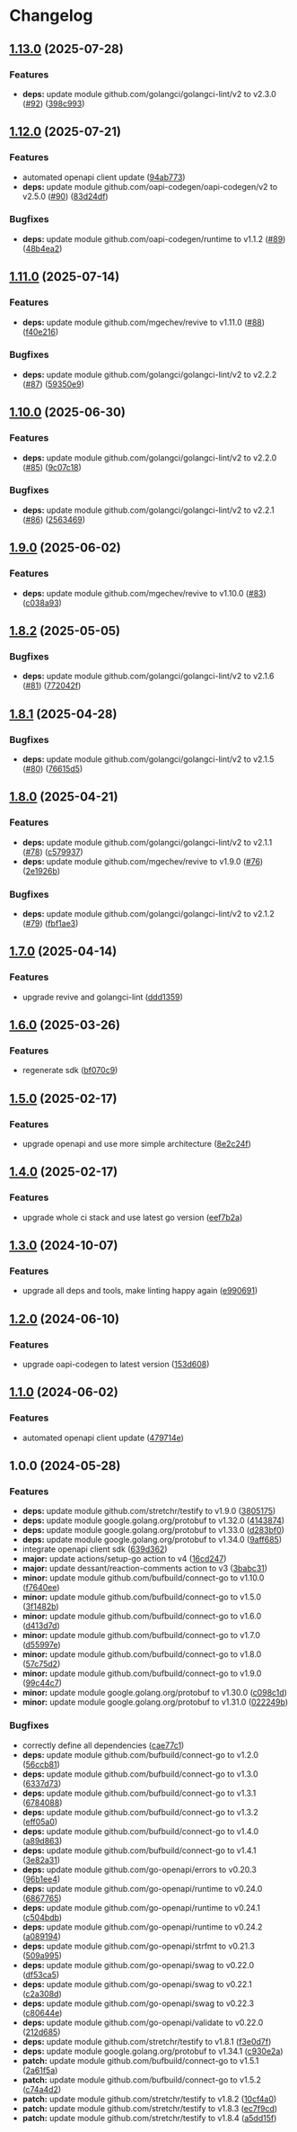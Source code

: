 # Changelog

## [1.13.0](https://github.com/gopad/gopad-go/compare/v1.12.0...v1.13.0) (2025-07-28)


### Features

* **deps:** update module github.com/golangci/golangci-lint/v2 to v2.3.0 ([#92](https://github.com/gopad/gopad-go/issues/92)) ([398c993](https://github.com/gopad/gopad-go/commit/398c9939a0cd66366c1f01ce82ca77a67f5f7637))

## [1.12.0](https://github.com/gopad/gopad-go/compare/v1.11.0...v1.12.0) (2025-07-21)


### Features

* automated openapi client update ([94ab773](https://github.com/gopad/gopad-go/commit/94ab773aa2c69548e72e95bd79685343a6ab8e5d))
* **deps:** update module github.com/oapi-codegen/oapi-codegen/v2 to v2.5.0 ([#90](https://github.com/gopad/gopad-go/issues/90)) ([83d24df](https://github.com/gopad/gopad-go/commit/83d24dfb814a7bdb88ffd7421d0aac00e6fa94e7))


### Bugfixes

* **deps:** update module github.com/oapi-codegen/runtime to v1.1.2 ([#89](https://github.com/gopad/gopad-go/issues/89)) ([48b4ea2](https://github.com/gopad/gopad-go/commit/48b4ea26bf5f92bfbf6754f7617c58a8292dffe6))

## [1.11.0](https://github.com/gopad/gopad-go/compare/v1.10.0...v1.11.0) (2025-07-14)


### Features

* **deps:** update module github.com/mgechev/revive to v1.11.0 ([#88](https://github.com/gopad/gopad-go/issues/88)) ([f40e216](https://github.com/gopad/gopad-go/commit/f40e21672ed7e859e16b1e69e7354f4411fec17c))


### Bugfixes

* **deps:** update module github.com/golangci/golangci-lint/v2 to v2.2.2 ([#87](https://github.com/gopad/gopad-go/issues/87)) ([59350e9](https://github.com/gopad/gopad-go/commit/59350e990519999c4acd5da961a3de29438368cc))

## [1.10.0](https://github.com/gopad/gopad-go/compare/v1.9.0...v1.10.0) (2025-06-30)


### Features

* **deps:** update module github.com/golangci/golangci-lint/v2 to v2.2.0 ([#85](https://github.com/gopad/gopad-go/issues/85)) ([9c07c18](https://github.com/gopad/gopad-go/commit/9c07c18b8c6d2e52c2e6699a1502815c5a9e54ef))


### Bugfixes

* **deps:** update module github.com/golangci/golangci-lint/v2 to v2.2.1 ([#86](https://github.com/gopad/gopad-go/issues/86)) ([2563469](https://github.com/gopad/gopad-go/commit/256346943e748c72db60667a0e8a51651782d89c))

## [1.9.0](https://github.com/gopad/gopad-go/compare/v1.8.2...v1.9.0) (2025-06-02)


### Features

* **deps:** update module github.com/mgechev/revive to v1.10.0 ([#83](https://github.com/gopad/gopad-go/issues/83)) ([c038a93](https://github.com/gopad/gopad-go/commit/c038a93a24e949a3a7303f59d112fde11ea02455))

## [1.8.2](https://github.com/gopad/gopad-go/compare/v1.8.1...v1.8.2) (2025-05-05)


### Bugfixes

* **deps:** update module github.com/golangci/golangci-lint/v2 to v2.1.6 ([#81](https://github.com/gopad/gopad-go/issues/81)) ([772042f](https://github.com/gopad/gopad-go/commit/772042f4c84b29be2f7e4176d9f193cf5c7c618b))

## [1.8.1](https://github.com/gopad/gopad-go/compare/v1.8.0...v1.8.1) (2025-04-28)


### Bugfixes

* **deps:** update module github.com/golangci/golangci-lint/v2 to v2.1.5 ([#80](https://github.com/gopad/gopad-go/issues/80)) ([76615d5](https://github.com/gopad/gopad-go/commit/76615d563d6ce5815bc344eb3121665011c46208))

## [1.8.0](https://github.com/gopad/gopad-go/compare/v1.7.0...v1.8.0) (2025-04-21)


### Features

* **deps:** update module github.com/golangci/golangci-lint/v2 to v2.1.1 ([#78](https://github.com/gopad/gopad-go/issues/78)) ([c579937](https://github.com/gopad/gopad-go/commit/c57993759013837da88cc0daaa2642aae9d3d135))
* **deps:** update module github.com/mgechev/revive to v1.9.0 ([#76](https://github.com/gopad/gopad-go/issues/76)) ([2e1926b](https://github.com/gopad/gopad-go/commit/2e1926b20923a19d618fbc3c2031f281825bcf14))


### Bugfixes

* **deps:** update module github.com/golangci/golangci-lint/v2 to v2.1.2 ([#79](https://github.com/gopad/gopad-go/issues/79)) ([fbf1ae3](https://github.com/gopad/gopad-go/commit/fbf1ae376cbdfbb2ac0cbf221a4ec6e93eeff6ae))

## [1.7.0](https://github.com/gopad/gopad-go/compare/v1.6.0...v1.7.0) (2025-04-14)


### Features

* upgrade revive and golangci-lint ([ddd1359](https://github.com/gopad/gopad-go/commit/ddd135924d0f51a6d2e54dc5b754b032eaf86f14))

## [1.6.0](https://github.com/gopad/gopad-go/compare/v1.5.0...v1.6.0) (2025-03-26)


### Features

* regenerate sdk ([bf070c9](https://github.com/gopad/gopad-go/commit/bf070c9bb44ea48b7d18a2112fde0ba44f6831e3))

## [1.5.0](https://github.com/gopad/gopad-go/compare/v1.4.0...v1.5.0) (2025-02-17)


### Features

* upgrade openapi and use more simple architecture ([8e2c24f](https://github.com/gopad/gopad-go/commit/8e2c24fbb1ac7daf829bebcfb65cc9e3c8bab1f3))

## [1.4.0](https://github.com/gopad/gopad-go/compare/v1.3.0...v1.4.0) (2025-02-17)


### Features

* upgrade whole ci stack and use latest go version ([eef7b2a](https://github.com/gopad/gopad-go/commit/eef7b2ab9a9e34c7cb05a4c9ab02ada6c1476104))

## [1.3.0](https://github.com/gopad/gopad-go/compare/v1.2.0...v1.3.0) (2024-10-07)


### Features

* upgrade all deps and tools, make linting happy again ([e990691](https://github.com/gopad/gopad-go/commit/e990691c55d60a3ed95b404079fd6419b9e36dcb))

## [1.2.0](https://github.com/gopad/gopad-go/compare/v1.1.0...v1.2.0) (2024-06-10)


### Features

* upgrade oapi-codegen to latest version ([153d608](https://github.com/gopad/gopad-go/commit/153d6088bfc093a3c316b6c86c17fa49f5d0b6fc))

## [1.1.0](https://github.com/gopad/gopad-go/compare/v1.0.0...v1.1.0) (2024-06-02)


### Features

* automated openapi client update ([479714e](https://github.com/gopad/gopad-go/commit/479714e136d369754f1b52d8e7eb86de3cd5128c))

## 1.0.0 (2024-05-28)


### Features

* **deps:** update module github.com/stretchr/testify to v1.9.0 ([3805175](https://github.com/gopad/gopad-go/commit/38051758bf54a68bd4f060deb79922ae4f2bffff))
* **deps:** update module google.golang.org/protobuf to v1.32.0 ([4143874](https://github.com/gopad/gopad-go/commit/41438747133c738a2d72b4c387827f76e9332f77))
* **deps:** update module google.golang.org/protobuf to v1.33.0 ([d283bf0](https://github.com/gopad/gopad-go/commit/d283bf0be0095b7039eec8f8425b0b742461cf9b))
* **deps:** update module google.golang.org/protobuf to v1.34.0 ([9aff685](https://github.com/gopad/gopad-go/commit/9aff68501460e9278a0d80dd6dbe357f264161c6))
* integrate openapi client sdk ([639d362](https://github.com/gopad/gopad-go/commit/639d362081195ad69fb5939009ce0435af2ad862))
* **major:** update actions/setup-go action to v4 ([16cd247](https://github.com/gopad/gopad-go/commit/16cd24708a4760146967235c4e6e7893e947b604))
* **major:** update dessant/reaction-comments action to v3 ([3babc31](https://github.com/gopad/gopad-go/commit/3babc312af406e362dc049dbeccecb42c34aae16))
* **minor:** update module github.com/bufbuild/connect-go to v1.10.0 ([f7640ee](https://github.com/gopad/gopad-go/commit/f7640ee3136246cf1a96bb99e36b34d5bf27966e))
* **minor:** update module github.com/bufbuild/connect-go to v1.5.0 ([3f1482b](https://github.com/gopad/gopad-go/commit/3f1482b4b516b22e344f226a8795bebca565d56d))
* **minor:** update module github.com/bufbuild/connect-go to v1.6.0 ([d413d7d](https://github.com/gopad/gopad-go/commit/d413d7da204f22ef50e8be6e7937667a07dabdcb))
* **minor:** update module github.com/bufbuild/connect-go to v1.7.0 ([d55997e](https://github.com/gopad/gopad-go/commit/d55997ef69069dae146933f330aef4aac28269f8))
* **minor:** update module github.com/bufbuild/connect-go to v1.8.0 ([57c75d2](https://github.com/gopad/gopad-go/commit/57c75d26dae6b4e5f85ebc101c2894520234bb0f))
* **minor:** update module github.com/bufbuild/connect-go to v1.9.0 ([99c44c7](https://github.com/gopad/gopad-go/commit/99c44c721b0db4a21fedfea631fd32c65e5f9b7f))
* **minor:** update module google.golang.org/protobuf to v1.30.0 ([c098c1d](https://github.com/gopad/gopad-go/commit/c098c1d40893bc5165fec85589962d2a3f910b7c))
* **minor:** update module google.golang.org/protobuf to v1.31.0 ([022249b](https://github.com/gopad/gopad-go/commit/022249b5dc2a7fc5e2ad865eb63a44442ecad5aa))


### Bugfixes

* correctly define all dependencies ([cae77c1](https://github.com/gopad/gopad-go/commit/cae77c1096569e26bca4707a11882090fa9ecb76))
* **deps:** update module github.com/bufbuild/connect-go to v1.2.0 ([56ccb81](https://github.com/gopad/gopad-go/commit/56ccb817e777055c38721f8c411447e573d8bd3e))
* **deps:** update module github.com/bufbuild/connect-go to v1.3.0 ([6337d73](https://github.com/gopad/gopad-go/commit/6337d73573f131d44fe7c6e395704078837ae803))
* **deps:** update module github.com/bufbuild/connect-go to v1.3.1 ([6784088](https://github.com/gopad/gopad-go/commit/6784088a80cba523d6252814ed58900a023ecab1))
* **deps:** update module github.com/bufbuild/connect-go to v1.3.2 ([eff05a0](https://github.com/gopad/gopad-go/commit/eff05a02b99d57b49399421fc619f4728df73526))
* **deps:** update module github.com/bufbuild/connect-go to v1.4.0 ([a89d863](https://github.com/gopad/gopad-go/commit/a89d86329151d1b67d054bc170b9bfc9926488c6))
* **deps:** update module github.com/bufbuild/connect-go to v1.4.1 ([3e82a31](https://github.com/gopad/gopad-go/commit/3e82a3101e770cc35230b94ab7c22ff960c372ed))
* **deps:** update module github.com/go-openapi/errors to v0.20.3 ([96b1ee4](https://github.com/gopad/gopad-go/commit/96b1ee48799ed44c07b652a6eaca2f9985dc753b))
* **deps:** update module github.com/go-openapi/runtime to v0.24.0 ([6867765](https://github.com/gopad/gopad-go/commit/6867765f804fe75a1910ebffa5eefd0433005912))
* **deps:** update module github.com/go-openapi/runtime to v0.24.1 ([c504bdb](https://github.com/gopad/gopad-go/commit/c504bdb4d23eeffb24ad114dd8464d921e7e48dc))
* **deps:** update module github.com/go-openapi/runtime to v0.24.2 ([a089194](https://github.com/gopad/gopad-go/commit/a08919481ee9f5ea87bdb15a17c4ee4fa005060d))
* **deps:** update module github.com/go-openapi/strfmt to v0.21.3 ([509a995](https://github.com/gopad/gopad-go/commit/509a995a32735ffeef6c1d6a73a6cba9eb82ebc9))
* **deps:** update module github.com/go-openapi/swag to v0.22.0 ([df53ca5](https://github.com/gopad/gopad-go/commit/df53ca55c89622e0cfedaeace26bb193c1c012a3))
* **deps:** update module github.com/go-openapi/swag to v0.22.1 ([c2a308d](https://github.com/gopad/gopad-go/commit/c2a308df67e10d36dcd010c4b1c7c751fb4ce459))
* **deps:** update module github.com/go-openapi/swag to v0.22.3 ([c80644e](https://github.com/gopad/gopad-go/commit/c80644ed8ee58dcf3db68bb2c34a6d8992e02744))
* **deps:** update module github.com/go-openapi/validate to v0.22.0 ([212d685](https://github.com/gopad/gopad-go/commit/212d6852326ff189e1925a7af1369cd22ce23019))
* **deps:** update module github.com/stretchr/testify to v1.8.1 ([f3e0d7f](https://github.com/gopad/gopad-go/commit/f3e0d7f7fa2df2a10de918a410d7e04cdd550417))
* **deps:** update module google.golang.org/protobuf to v1.34.1 ([c930e2a](https://github.com/gopad/gopad-go/commit/c930e2a7d363cc1875ad136045297bbab9c6bd60))
* **patch:** update module github.com/bufbuild/connect-go to v1.5.1 ([2a61f5a](https://github.com/gopad/gopad-go/commit/2a61f5a92ee363eac15bb16afc67227823eb057d))
* **patch:** update module github.com/bufbuild/connect-go to v1.5.2 ([c74a4d2](https://github.com/gopad/gopad-go/commit/c74a4d28dc6ab584232cb543a7d18deed4cf7a34))
* **patch:** update module github.com/stretchr/testify to v1.8.2 ([10cf4a0](https://github.com/gopad/gopad-go/commit/10cf4a0fe56c4b818f313c55de443a44c07e15c2))
* **patch:** update module github.com/stretchr/testify to v1.8.3 ([ec7f9cd](https://github.com/gopad/gopad-go/commit/ec7f9cd7b2f00db127bfe157164dbaa84671e0a6))
* **patch:** update module github.com/stretchr/testify to v1.8.4 ([a5dd15f](https://github.com/gopad/gopad-go/commit/a5dd15f9d52ea69233230ae1ab8563d29786cc7a))

